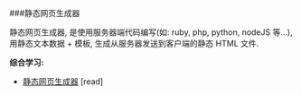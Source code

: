###静态网页生成器

静态网页生成器, 是使用服务器端代码编写(如: ruby, php, python, nodeJS 等...), 用静态文本数据 + 模板, 生成从服务器发送到客户端的静态 HTML 文件.

**综合学习:**

* [静态网页生成器](http://www.oreilly.com/web-platform/free/static-site-generators.csp) [read]

